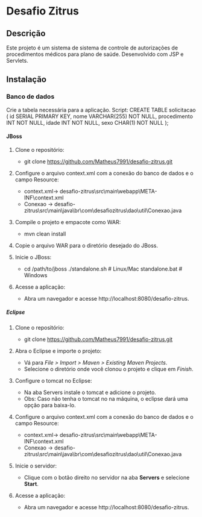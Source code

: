 # Desafio Zitrus

## Descrição
Este projeto é um sistema de sistema de controle de autorizações de procedimentos médicos para plano de saúde. Desenvolvido com JSP e Servlets.

## Instalação

### Banco de dados

Crie a tabela necessária para a aplicação. Script:
    CREATE TABLE solicitacao (
        id SERIAL PRIMARY KEY,
        nome VARCHAR(255) NOT NULL,
        procedimento INT NOT NULL,
        idade INT NOT NULL,
        sexo CHAR(1) NOT NULL
    );

#### JBoss

1. Clone o repositório:
   - git clone https://github.com/Matheus7991/desafio-zitrus.git

2. Configure o arquivo context.xml com a conexão do banco de dados e o campo Resource:
   - context.xml-> desafio-zitrus\src\main\webapp\META-INF\context.xml
   - Conexao    -> desafio-zitrus\src\main\java\br\com\desafiozitrus\dao\util\Conexao.java

3. Compile o projeto e empacote como WAR:
   - mvn clean install
   
4. Copie o arquivo WAR para o diretório desejado do JBoss.

5. Inicie o JBoss:
   - cd /path/to/jboss
    ./standalone.sh   # Linux/Mac
    standalone.bat    # Windows

6. Acesse a aplicação:
   - Abra um navegador e acesse http://localhost:8080/desafio-zitrus.

##### Eclipse
1. Clone o repositório:
   - git clone https://github.com/Matheus7991/desafio-zitrus.git

2. Abra o Eclipse e importe o projeto:
    - Vá para *File > Import > Maven > Existing Maven Projects*.
    - Selecione o diretório onde você clonou o projeto e clique em *Finish*.

3. Configure o tomcat no Eclipse:
    - Na aba Servers instale o tomcat e adicione o projeto.
    - Obs: Caso não tenha o tomcat no na máquina, o eclipse dará uma opção para baixa-lo.

4. Configure o arquivo context.xml com a conexão do banco de dados e o campo Resource:
   - context.xml-> desafio-zitrus\src\main\webapp\META-INF\context.xml
   - Conexao    -> desafio-zitrus\src\main\java\br\com\desafiozitrus\dao\util\Conexao.java

5. Inicie o servidor:
    - Clique com o botão direito no servidor na aba **Servers** e selecione **Start**.

6. Acesse a aplicação:
    - Abra um navegador e acesse http://localhost:8080/desafio-zitrus.



